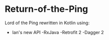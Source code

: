 # Return-of-the-Ping
Lord of the Ping rewritten in Kotlin using:
- Ian's new API
-RxJava
-Retrofit 2
-Dagger 2

